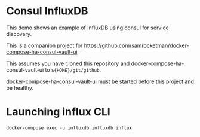 # Consul InfluxDB

This demo shows an example of InfluxDB using consul for service discovery.

This is a companion project for
https://github.com/samrocketman/docker-compose-ha-consul-vault-ui

This assumes you have cloned this repository and
docker-compose-ha-consul-vault-ui to `${HOME}/git/github`.

docker-compose-ha-consul-vault-ui must be started before this project and be
healthy.

# Launching influx CLI

    docker-compose exec -u influxdb influxdb influx
